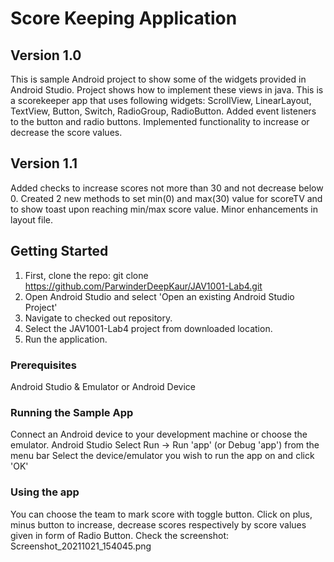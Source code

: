 # Score Keeping Application

## Version 1.0
This is sample Android project to show some of the widgets provided in
Android Studio. Project shows how to implement these views in java.
This is a scorekeeper app that uses following widgets:
ScrollView, LinearLayout, TextView, Button, Switch, RadioGroup, RadioButton.
Added event listeners to the button and radio buttons.
Implemented functionality to increase or decrease the score values.


## Version 1.1
Added checks to increase scores not more than 30 and not decrease below 0.
Created 2 new methods to set min(0) and max(30) value for scoreTV and to show toast upon reaching min/max score value.
Minor enhancements in layout file.


## Getting Started

1. First, clone the repo: git clone https://github.com/ParwinderDeepKaur/JAV1001-Lab4.git
2. Open Android Studio and select 'Open an existing Android Studio Project'
3. Navigate to checked out repository.
4. Select the JAV1001-Lab4 project from downloaded location.
5. Run the application.


### Prerequisites

Android Studio & Emulator or Android Device


### Running the Sample App

Connect an Android device to your development machine or choose the emulator.
Android Studio
Select Run -> Run 'app' (or Debug 'app') from the menu bar
Select the device/emulator you wish to run the app on and click 'OK'

### Using the app
You can choose the team to mark score with toggle button.
Click on plus, minus button to increase, decrease scores respectively
by score values given in form of Radio Button.
Check the screenshot: Screenshot_20211021_154045.png
